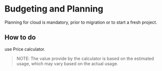 # Budgeting and Planning

Planning for cloud is mandatory, prior to migration or to start a fresh project.

## How to do

use Price calculator.

> NOTE: The value provide by the calculator is based on the estimated usage, which may vary based on the actual usage.
